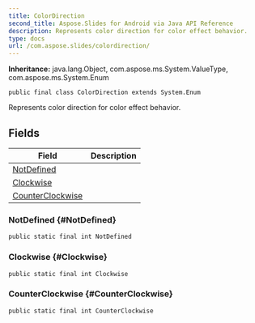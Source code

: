 ```yaml
---
title: ColorDirection
second_title: Aspose.Slides for Android via Java API Reference
description: Represents color direction for color effect behavior.
type: docs
url: /com.aspose.slides/colordirection/
---
```

**Inheritance:**
java.lang.Object, com.aspose.ms.System.ValueType, com.aspose.ms.System.Enum
```
public final class ColorDirection extends System.Enum
```

Represents color direction for color effect behavior.
## Fields

| Field | Description |
| --- | --- |
| [NotDefined](#NotDefined) |  |
| [Clockwise](#Clockwise) |  |
| [CounterClockwise](#CounterClockwise) |  |
### NotDefined {#NotDefined}
```
public static final int NotDefined
```




### Clockwise {#Clockwise}
```
public static final int Clockwise
```




### CounterClockwise {#CounterClockwise}
```
public static final int CounterClockwise
```




